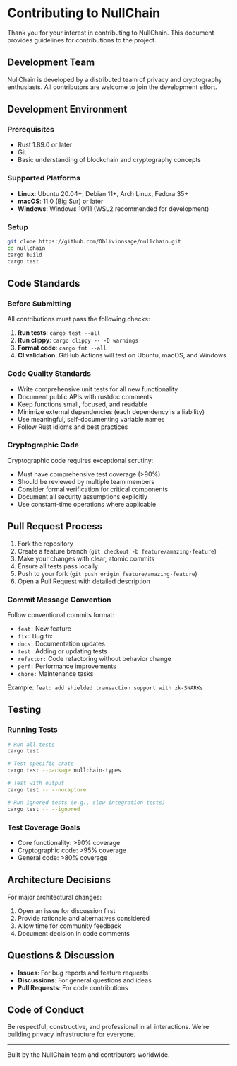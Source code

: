 # Contributing to NullChain

Thank you for your interest in contributing to NullChain. This document provides guidelines for contributions to the project.

## Development Team

NullChain is developed by a distributed team of privacy and cryptography enthusiasts. All contributors are welcome to join the development effort.

## Development Environment

### Prerequisites

- Rust 1.89.0 or later
- Git
- Basic understanding of blockchain and cryptography concepts

### Supported Platforms

- **Linux**: Ubuntu 20.04+, Debian 11+, Arch Linux, Fedora 35+
- **macOS**: 11.0 (Big Sur) or later
- **Windows**: Windows 10/11 (WSL2 recommended for development)

### Setup
```bash
git clone https://github.com/Oblivionsage/nullchain.git
cd nullchain
cargo build
cargo test
```

## Code Standards

### Before Submitting

All contributions must pass the following checks:

1. **Run tests**: `cargo test --all`
2. **Run clippy**: `cargo clippy -- -D warnings`
3. **Format code**: `cargo fmt --all`
4. **CI validation**: GitHub Actions will test on Ubuntu, macOS, and Windows

### Code Quality Standards

- Write comprehensive unit tests for all new functionality
- Document public APIs with rustdoc comments
- Keep functions small, focused, and readable
- Minimize external dependencies (each dependency is a liability)
- Use meaningful, self-documenting variable names
- Follow Rust idioms and best practices

### Cryptographic Code

Cryptographic code requires exceptional scrutiny:
- Must have comprehensive test coverage (>90%)
- Should be reviewed by multiple team members
- Consider formal verification for critical components
- Document all security assumptions explicitly
- Use constant-time operations where applicable

## Pull Request Process

1. Fork the repository
2. Create a feature branch (`git checkout -b feature/amazing-feature`)
3. Make your changes with clear, atomic commits
4. Ensure all tests pass locally
5. Push to your fork (`git push origin feature/amazing-feature`)
6. Open a Pull Request with detailed description

### Commit Message Convention

Follow conventional commits format:
- `feat:` New feature
- `fix:` Bug fix
- `docs:` Documentation updates
- `test:` Adding or updating tests
- `refactor:` Code refactoring without behavior change
- `perf:` Performance improvements
- `chore:` Maintenance tasks

Example: `feat: add shielded transaction support with zk-SNARKs`

## Testing

### Running Tests
```bash
# Run all tests
cargo test

# Test specific crate
cargo test --package nullchain-types

# Test with output
cargo test -- --nocapture

# Run ignored tests (e.g., slow integration tests)
cargo test -- --ignored
```

### Test Coverage Goals

- Core functionality: >90% coverage
- Cryptographic code: >95% coverage
- General code: >80% coverage

## Architecture Decisions

For major architectural changes:
1. Open an issue for discussion first
2. Provide rationale and alternatives considered
3. Allow time for community feedback
4. Document decision in code comments

## Questions & Discussion

- **Issues**: For bug reports and feature requests
- **Discussions**: For general questions and ideas
- **Pull Requests**: For code contributions

## Code of Conduct

Be respectful, constructive, and professional in all interactions. We're building privacy infrastructure for everyone.

---

Built by the NullChain team and contributors worldwide.
